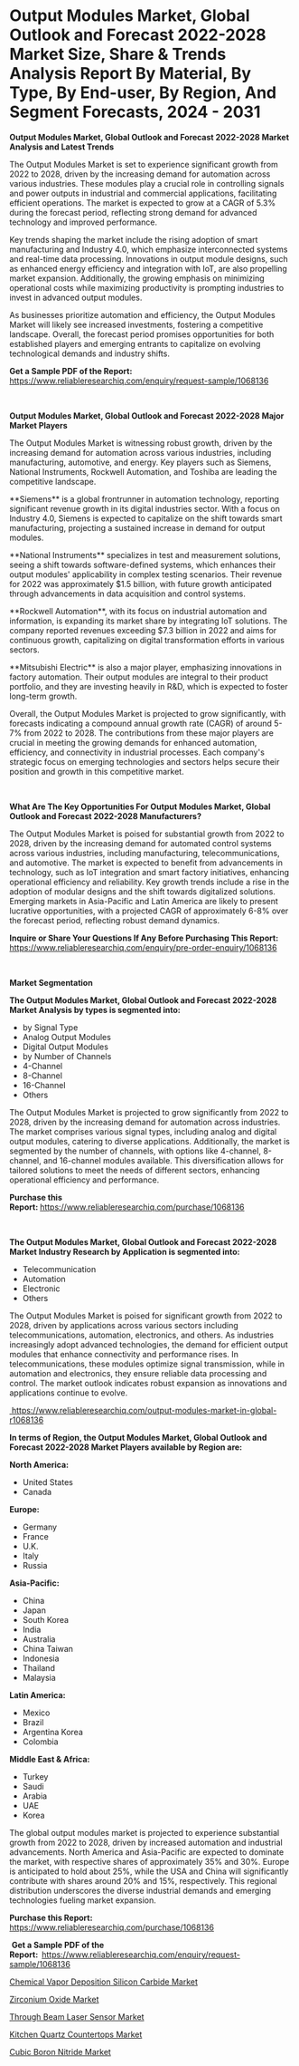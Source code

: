 <p><h1>Output Modules Market, Global Outlook and Forecast 2022-2028 Market Size, Share & Trends Analysis Report By Material, By Type, By End-user, By Region, And Segment Forecasts, 2024 - 2031</h1></p><p><strong>Output Modules Market, Global Outlook and Forecast 2022-2028 Market Analysis and Latest Trends</strong></p>
<p><p>The Output Modules Market is set to experience significant growth from 2022 to 2028, driven by the increasing demand for automation across various industries. These modules play a crucial role in controlling signals and power outputs in industrial and commercial applications, facilitating efficient operations. The market is expected to grow at a CAGR of 5.3% during the forecast period, reflecting strong demand for advanced technology and improved performance.</p><p>Key trends shaping the market include the rising adoption of smart manufacturing and Industry 4.0, which emphasize interconnected systems and real-time data processing. Innovations in output module designs, such as enhanced energy efficiency and integration with IoT, are also propelling market expansion. Additionally, the growing emphasis on minimizing operational costs while maximizing productivity is prompting industries to invest in advanced output modules.</p><p>As businesses prioritize automation and efficiency, the Output Modules Market will likely see increased investments, fostering a competitive landscape. Overall, the forecast period promises opportunities for both established players and emerging entrants to capitalize on evolving technological demands and industry shifts.</p></p>
<p><strong>Get a Sample PDF of the Report:&nbsp;</strong> <a href="https://www.reliableresearchiq.com/enquiry/request-sample/1068136">https://www.reliableresearchiq.com/enquiry/request-sample/1068136</a></p>
<p>&nbsp;</p>
<p><strong>Output Modules Market, Global Outlook and Forecast 2022-2028 Major Market Players</strong></p>
<p><p>The Output Modules Market is witnessing robust growth, driven by the increasing demand for automation across various industries, including manufacturing, automotive, and energy. Key players such as Siemens, National Instruments, Rockwell Automation, and Toshiba are leading the competitive landscape.</p><p>**Siemens** is a global frontrunner in automation technology, reporting significant revenue growth in its digital industries sector. With a focus on Industry 4.0, Siemens is expected to capitalize on the shift towards smart manufacturing, projecting a sustained increase in demand for output modules.</p><p>**National Instruments** specializes in test and measurement solutions, seeing a shift towards software-defined systems, which enhances their output modules' applicability in complex testing scenarios. Their revenue for 2022 was approximately $1.5 billion, with future growth anticipated through advancements in data acquisition and control systems.</p><p>**Rockwell Automation**, with its focus on industrial automation and information, is expanding its market share by integrating IoT solutions. The company reported revenues exceeding $7.3 billion in 2022 and aims for continuous growth, capitalizing on digital transformation efforts in various sectors.</p><p>**Mitsubishi Electric** is also a major player, emphasizing innovations in factory automation. Their output modules are integral to their product portfolio, and they are investing heavily in R&D, which is expected to foster long-term growth.</p><p>Overall, the Output Modules Market is projected to grow significantly, with forecasts indicating a compound annual growth rate (CAGR) of around 5-7% from 2022 to 2028. The contributions from these major players are crucial in meeting the growing demands for enhanced automation, efficiency, and connectivity in industrial processes. Each company's strategic focus on emerging technologies and sectors helps secure their position and growth in this competitive market.</p></p>
<p>&nbsp;</p>
<p><strong>What Are The Key Opportunities For Output Modules Market, Global Outlook and Forecast 2022-2028 Manufacturers?</strong></p>
<p><p>The Output Modules Market is poised for substantial growth from 2022 to 2028, driven by the increasing demand for automated control systems across various industries, including manufacturing, telecommunications, and automotive. The market is expected to benefit from advancements in technology, such as IoT integration and smart factory initiatives, enhancing operational efficiency and reliability. Key growth trends include a rise in the adoption of modular designs and the shift towards digitalized solutions. Emerging markets in Asia-Pacific and Latin America are likely to present lucrative opportunities, with a projected CAGR of approximately 6-8% over the forecast period, reflecting robust demand dynamics.</p></p>
<p><strong>Inquire or Share Your Questions If Any Before Purchasing This Report:</strong> <a href="https://www.reliableresearchiq.com/enquiry/pre-order-enquiry/1068136">https://www.reliableresearchiq.com/enquiry/pre-order-enquiry/1068136</a></p>
<p>&nbsp;</p>
<p><strong>Market Segmentation</strong></p>
<p><strong>The Output Modules Market, Global Outlook and Forecast 2022-2028 Market Analysis by types is segmented into:</strong></p>
<p><ul><li>by Signal Type</li><li>Analog Output Modules</li><li>Digital Output Modules</li><li>by Number of Channels</li><li>4-Channel</li><li>8-Channel</li><li>16-Channel</li><li>Others</li></ul></p>
<p><p>The Output Modules Market is projected to grow significantly from 2022 to 2028, driven by the increasing demand for automation across industries. The market comprises various signal types, including analog and digital output modules, catering to diverse applications. Additionally, the market is segmented by the number of channels, with options like 4-channel, 8-channel, and 16-channel modules available. This diversification allows for tailored solutions to meet the needs of different sectors, enhancing operational efficiency and performance.</p></p>
<p><strong>Purchase this Report:&nbsp;</strong><a href="https://www.reliableresearchiq.com/purchase/1068136">https://www.reliableresearchiq.com/purchase/1068136</a></p>
<p>&nbsp;</p>
<p><strong>The Output Modules Market, Global Outlook and Forecast 2022-2028 Market Industry Research by Application is segmented into:</strong></p>
<p><ul><li>Telecommunication</li><li>Automation</li><li>Electronic</li><li>Others</li></ul></p>
<p><p>The Output Modules Market is poised for significant growth from 2022 to 2028, driven by applications across various sectors including telecommunications, automation, electronics, and others. As industries increasingly adopt advanced technologies, the demand for efficient output modules that enhance connectivity and performance rises. In telecommunications, these modules optimize signal transmission, while in automation and electronics, they ensure reliable data processing and control. The market outlook indicates robust expansion as innovations and applications continue to evolve.</p></p>
<p><a href="https://www.reliableresearchiq.com/output-modules-market-in-global-r1068136">&nbsp;https://www.reliableresearchiq.com/output-modules-market-in-global-r1068136</a></p>
<p><strong>In terms of Region, the Output Modules Market, Global Outlook and Forecast 2022-2028 Market Players available by Region are:</strong></p>
<p>
    <p> <strong> North America: </strong>
        <ul>
            <li>United States</li>
            <li>Canada</li>
        </ul>
        </p> 
    <p> <strong> Europe: </strong>
        <ul>
            <li>Germany</li>
            <li>France</li>
            <li>U.K.</li>
            <li>Italy</li>
            <li>Russia</li>
        </ul>
        </p> 
    <p> <strong> Asia-Pacific: </strong>
        <ul>
            <li>China</li>
            <li>Japan</li>
            <li>South Korea</li>
            <li>India</li>
            <li>Australia</li>
            <li>China Taiwan</li>
            <li>Indonesia</li>
            <li>Thailand</li>
            <li>Malaysia</li>
        </ul>
        </p> 
    <p> <strong> Latin America: </strong>
        <ul>
            <li>Mexico</li>
            <li>Brazil</li>
            <li>Argentina Korea</li>
            <li>Colombia</li>
        </ul>
        </p> 
    <p> <strong> Middle East & Africa: </strong>
        <ul>
            <li>Turkey</li>
            <li>Saudi</li>
            <li>Arabia</li>
            <li>UAE</li>
            <li>Korea</li>
        </ul>
    </p>
    </p>
<p><p>The global output modules market is projected to experience substantial growth from 2022 to 2028, driven by increased automation and industrial advancements. North America and Asia-Pacific are expected to dominate the market, with respective shares of approximately 35% and 30%. Europe is anticipated to hold about 25%, while the USA and China will significantly contribute with shares around 20% and 15%, respectively. This regional distribution underscores the diverse industrial demands and emerging technologies fueling market expansion.</p></p>
<p><strong>Purchase this Report: </strong><a href="https://www.reliableresearchiq.com/purchase/1068136">https://www.reliableresearchiq.com/purchase/1068136</a></p>
<p>&nbsp;<strong>Get a Sample PDF of the Report:&nbsp;&nbsp;</strong><a href="https://www.reliableresearchiq.com/enquiry/request-sample/1068136">https://www.reliableresearchiq.com/enquiry/request-sample/1068136</a></p>
<p><strong></strong></p>
<p><p><a href="https://issuu.com/reportprime-2/docs/chemical-vapor-deposition-silicon-c_cad06aa4017b0a">Chemical Vapor Deposition Silicon Carbide Market</a></p><p><a href="https://www.linkedin.com/pulse/zirconium-oxide-market-revolution-2024-2031-trends-shaping-wgc5f?trackingId=TAM%2FYrRzTMSlT%2BpJXzvgCQ%3D%3D">Zirconium Oxide Market</a></p><p><a href="https://medium.com/@carolineparks3691/the-through-beam-laser-sensor-market-is-anticipated-to-experience-significant-growth-with-a-e9bf54715045">Through Beam Laser Sensor Market</a></p><p><a href="https://issuu.com/reportprime-2/docs/kitchen-quartz-countertops-market-s_1fb51711442a27">Kitchen Quartz Countertops Market</a></p><p><a href="https://www.linkedin.com/pulse/cubic-boron-nitride-market-trends-detailed-study-its-segmentation-qsoif?trackingId=zNFuD56uTqSXqYAB9S2e9w%3D%3D">Cubic Boron Nitride Market</a></p></p>